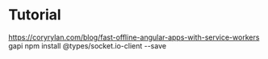 # Tutorial
https://coryrylan.com/blog/fast-offline-angular-apps-with-service-workers
gapi
npm install @types/socket.io-client --save